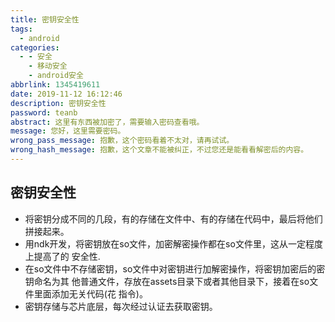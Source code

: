 ```yaml
---
title: 密钥安全性
tags:
  - android
categories:
  - - 安全
    - 移动安全
    - android安全
abbrlink: 1345419611
date: 2019-11-12 16:12:46
description: 密钥安全性
password: teanb
abstract: 这里有东西被加密了，需要输入密码查看哦。
message: 您好，这里需要密码。
wrong_pass_message: 抱歉，这个密码看着不太对，请再试试。
wrong_hash_message: 抱歉，这个文章不能被纠正，不过您还是能看看解密后的内容。
---
```


## 密钥安全性
* 将密钥分成不同的几段，有的存储在文件中、有的存储在代码中，最后将他们拼接起来。  
* 用ndk开发，将密钥放在so文件，加密解密操作都在so文件里，这从一定程度上提高了的
安全性.
* 在so文件中不存储密钥，so文件中对密钥进行加解密操作，将密钥加密后的密钥命名为其
他普通文件，存放在assets目录下或者其他目录下，接着在so文件里面添加无关代码(花
指令)。
* 密钥存储与芯片底层，每次经过认证去获取密钥。